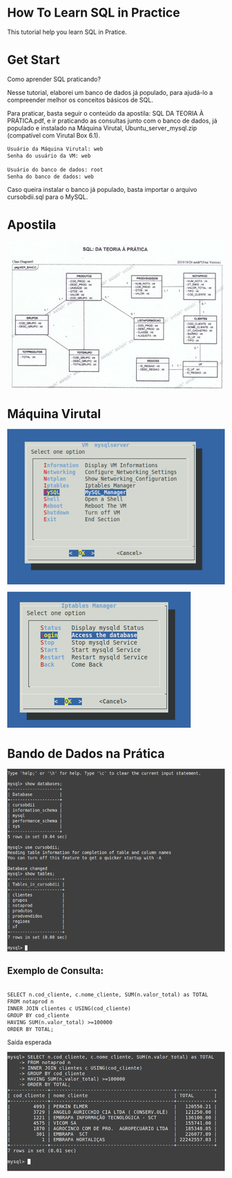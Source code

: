 # How To Learn SQL in Practice

This tutorial help you learn SQL in Pratice.

# Get Start
Como aprender SQL praticando?

Nesse tutorial, elaborei um banco de dados já populado, para ajudá-lo a compreender melhor os conceitos básicos de SQL.

Para praticar, basta seguir o conteúdo da apostila: SQL DA TEORIA À PRÁTICA.pdf, e ir praticando as consultas junto com o banco de dados, já populado e instalado na Máquina Virutal, Ubuntu_server_mysql.zip (compatível com Virutal Box 6.1).

```
Usuário da Máquina Virutal: web
Senha do usuário da VM: web

Usuário do banco de dados: root
Senha do banco de dados: web

```

Caso queira instalar o banco já populado, basta importar o arquivo cursobdii.sql para o MySQL.

# Apostila
![](./mer.png)


# Máquina Virutal
![](./vm1.png)

![](./vm2.png)


# Bando de Dados na Prática

![](./banco1.png)



## Exemplo de Consulta:

```

SELECT n.cod_cliente, c.nome_cliente, SUM(n.valor_total) as TOTAL 
FROM notaprod n 
INNER JOIN clientes c USING(cod_cliente) 
GROUP BY cod_cliente 
HAVING SUM(n.valor_total) >=100000 
ORDER BY TOTAL;

```
Saída esperada

![](./banco3.png)

